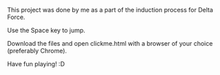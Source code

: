 This project was done by me as a part of the induction process for Delta Force.

Use the Space key to jump.

Download the files and open clickme.html with a browser of your choice (preferably Chrome).

Have fun playing! :D

